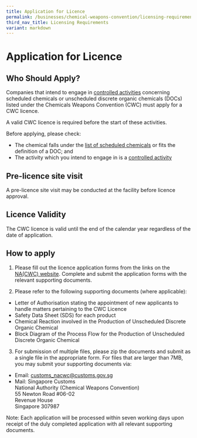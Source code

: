 ```yaml
---
title: Application for Licence
permalink: /businesses/chemical-weapons-convention/licensing-requirements/application-for-a-licence/
third_nav_title: Licensing Requirements
variant: markdown
---
```

# Application for Licence

## Who Should Apply?

Companies that intend to engage in  [controlled activities](/businesses/chemical-weapons-convention/licensing-requirements) concerning scheduled chemicals or unscheduled discrete organic chemicals (DOCs) listed under the Chemicals Weapons Convention (CWC) must apply for a CWC licence.

A valid CWC licence is required before the start of these activities.

Before applying, please check:

-   The chemical falls under the  [list of scheduled chemicals](/files/businesses/GuidetoNACWCLicence010724.pdf)  or fits the definition of a DOC; and
-   The activity which you intend to engage in is a  [controlled activity](/businesses/chemical-weapons-convention/licensing-requirements)

## Pre-licence site visit

A pre-licence site visit may be conducted at the facility before licence approval.

## Licence Validity

The CWC licence is valid until the end of the calendar year regardless of the date of application.

## How to apply

1) Please fill out the licence application forms from the links on the  [NA(CWC) website](/eservices/customs-forms-and-service-links). Complete and submit the application forms with the relevant supporting documents.

2) Please refer to the following supporting documents (where applicable):  

-   Letter of Authorisation stating the appointment of  new  applicants to handle matters pertaining to the CWC Licence
-   Safety Data Sheet (SDS) for each product
-   Chemical Reaction involved in the Production of Unscheduled Discrete Organic Chemical
-   Block Diagram of the Process Flow for the Production of Unscheduled Discrete Organic Chemical

3) For submission of multiple files, please zip the documents and submit as a single file in the appropriate form. For files that are larger than 7MB, you may submit your supporting documents via:

-   Email:  [customs_nacwc@customs.gov.sg](mailto:customs_nacwc@customs.gov.sg)
-   Mail: Singapore Customs  
    National Authority (Chemical Weapons Convention)  
    55 Newton Road #06-02  
    Revenue House  
Singapore 307987

Note: Each application will be processed within seven working days upon receipt of the duly completed application with all relevant supporting documents.
